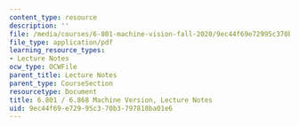 ```yaml
---
content_type: resource
description: ''
file: /media/courses/6-801-machine-vision-fall-2020/9ec44f69e72995c370b3797818ba01e6_MIT6_801F20_lectureNotes.pdf
file_type: application/pdf
learning_resource_types:
- Lecture Notes
ocw_type: OCWFile
parent_title: Lecture Notes
parent_type: CourseSection
resourcetype: Document
title: 6.801 / 6.868 Machine Version, Lecture Notes
uid: 9ec44f69-e729-95c3-70b3-797818ba01e6
---
```

